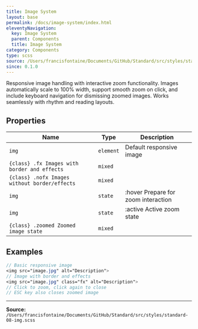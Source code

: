 ```yaml
---
title: Image System
layout: base
permalink: /docs/image-system/index.html
eleventyNavigation:
  key: Image System
  parent: Components
  title: Image System
category: Components
type: scss
source: /Users/francisfontaine/Documents/GitHub/Standard/src/styles/standard-08-img.scss
since: 0.1.0
---
```


Responsive image handling with interactive zoom functionality.
Images automatically scale to 100% width, support smooth zoom on click,
and include keyboard navigation for dismissing zoomed images.
Works seamlessly with rhythm and reading layouts.

## Properties

| Name | Type | Description |
|------|------|-------------|
| `img` | `element` | Default responsive image |
| `{class} .fx Images with border and effects` | `mixed` |  |
| `{class} .nofx Images without border/effects` | `mixed` |  |
| `img` | `state` | :hover Prepare for zoom interaction |
| `img` | `state` | :active Active zoom state |
| `{class} .zoomed Zoomed image state` | `mixed` |  |

## Examples

```scss
// Basic responsive image
<img src="image.jpg" alt="Description">
// Image with border and effects
<img src="image.jpg" class="fx" alt="Description">
// Click to zoom, click again to close
// ESC key also closes zoomed image
```


---

**Source:** `/Users/francisfontaine/Documents/GitHub/Standard/src/styles/standard-08-img.scss`
